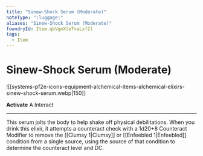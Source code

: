 ```yaml
---
title: "Sinew-Shock Serum (Moderate)"
noteType: ":luggage:"
aliases: "Sinew-Shock Serum (Moderate)"
foundryId: Item.qbVgmXleTvaLxf2l
tags:
  - Item
---
```


# Sinew-Shock Serum (Moderate)
![[systems-pf2e-icons-equipment-alchemical-items-alchemical-elixirs-sinew-shock-serum.webp|150]]

**Activate** A Interact

* * *

This serum jolts the body to help shake off physical debilitations. When you drink this elixir, it attempts a counteract check with a 1d20+8 Counteract Modifier to remove the [[Clumsy 1|Clumsy]] or [[Enfeebled 1|Enfeebled]] condition from a single source, using the source of that condition to determine the counteract level and DC.
